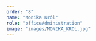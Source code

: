 ```yaml
---
order: "8"
name: "Monika Król"
role: "officeAdministration"
image: "images/MONIKA_KROL.jpg"    
---
```

